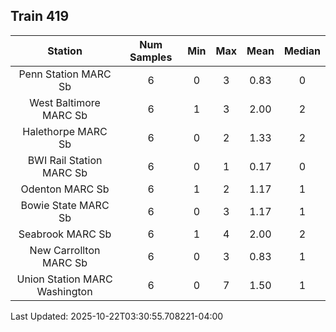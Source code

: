## Train 419

| Station | Num Samples | Min | Max | Mean | Median |
| :-----: | :---------: | :-: | :-: | :--: | :----: |
| Penn Station MARC Sb | 6 | 0 | 3 | 0.83 | 0 |
| West Baltimore MARC Sb | 6 | 1 | 3 | 2.00 | 2 |
| Halethorpe MARC Sb | 6 | 0 | 2 | 1.33 | 2 |
| BWI Rail Station MARC Sb | 6 | 0 | 1 | 0.17 | 0 |
| Odenton MARC Sb | 6 | 1 | 2 | 1.17 | 1 |
| Bowie State MARC Sb | 6 | 0 | 3 | 1.17 | 1 |
| Seabrook MARC Sb | 6 | 1 | 4 | 2.00 | 2 |
| New Carrollton MARC Sb | 6 | 0 | 3 | 0.83 | 1 |
| Union Station MARC Washington | 6 | 0 | 7 | 1.50 | 1 |


Last Updated: 2025-10-22T03:30:55.708221-04:00
